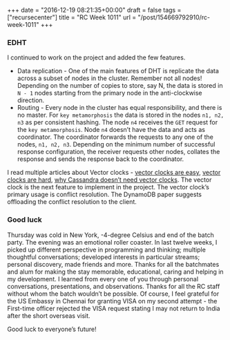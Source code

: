 
+++
date = "2016-12-19 08:21:35+00:00"
draft = false
tags = ["recursecenter"]
title = "RC Week 1011"
url = "/post/154669792910/rc-week-1011"
+++
### EDHT

I continued to work on the project and added the few features.

*   Data replication - One of the main features of DHT is replicate the data across a subset of nodes in the cluster. Remember not all nodes! Depending on the number of copies to store, say N, the data is stored in `` N - 1 `` nodes starting from the primary node in the anti-clockwise direction.
*   Routing - Every node in the cluster has equal responsibility, and there is no master. For `` key metamorphosis `` the data is stored in the nodes `` n1, n2, n3 `` as per consistent hashing. The node `` n4 `` receives the `` GET `` request for the `` key metamorphosis ``. Node `` n4 `` doesn’t have the data and acts as coordinator. The coordinator forwards the requests to any one of the nodes, `` n1, n2, n3 ``. Depending on the minimum number of successful response configuration, the receiver requests other nodes, collates the response and sends the response back to the coordinator.

I read multiple articles about Vector clocks - <a href="http://basho.com/posts/technical/why-vector-clocks-are-easy/" target="_blank">vector clocks are easy</a>, <a href="http://basho.com/posts/technical/why-vector-clocks-are-hard/" target="_blank">vector clocks are hard</a>, <a href="http://www.datastax.com/dev/blog/why-cassandra-doesnt-need-vector-clocks" target="_blank">why Cassandra doesn’t need vector clocks</a>. The vector clock is the next feature to implement in the project. The vector clock’s primary usage is conflict resolution. The DynamoDB paper suggests offloading the conflict resolution to the client.

### Good luck

Thursday was cold in New York, -4-degree Celsius and end of the batch party. The evening was an emotional roller coaster. In last twelve weeks, I picked up different perspective in programming and thinking; multiple thoughtful conversations; developed interests in particular streams; personal discovery, made friends and more. Thanks for all the batchmates and alum for making the stay memorable, educational, caring and helping in my development. I learned from every one of you through personal conversations, presentations, and observations. Thanks for all the RC staff without whom the batch wouldn’t be possible. Of course, I feel grateful for the US Embassy in Chennai for granting VISA on my second attempt - the First-time officer rejected the VISA request stating I may not return to India after the short overseas visit.

Good luck to everyone’s future!
